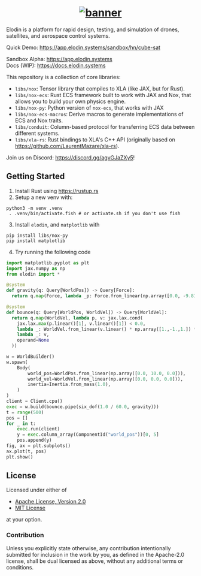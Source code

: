 <h1 align="center">
  <a href="https://www.elodin.systems/">
    <img alt="banner" src="https://github.com/elodin-sys/elodin/assets/1129228/0e0197e9-12ec-42bd-b377-fa3ced2a1b7e">
  </a>
</h1>

Elodin is a platform for rapid design, testing, and simulation of
drones, satellites, and aerospace control systems.

Quick Demo: https://app.elodin.systems/sandbox/hn/cube-sat

Sandbox Alpha: https://app.elodin.systems  
Docs (WIP): https://docs.elodin.systems

This repository is a collection of core libraries:

- `libs/nox`: Tensor library that compiles to XLA (like
JAX, but for Rust).
- `libs/nox-ecs`: Rust ECS framework built to work with JAX and Nox,
that allows you to build your own physics engine.
- `libs/nox-py`: Python version of `nox-ecs`, that works with JAX
- `libs/nox-ecs-macros`: Derive macros to generate implementations of
ECS and Nox traits.
- `libs/conduit`: Column-based protocol for transferring ECS data
between different systems.
- `libs/xla-rs`: Rust bindings to XLA's C++ API (originally based on
https://github.com/LaurentMazare/xla-rs).

Join us on Discord: https://discord.gg/agvGJaZXy5!

## Getting Started

1. Install Rust using https://rustup.rs
2. Setup a new venv with:

```fish 
python3 -m venv .venv
 . .venv/bin/activate.fish # or activate.sh if you don't use fish
```
3. Install `elodin`, and `matplotlib` with

``` fish
pip install libs/nox-py
pip install matplotlib
```

4. Try running the following code

```python 
import matplotlib.pyplot as plt
import jax.numpy as np
from elodin import *

@system
def gravity(q: Query[WorldPos]) -> Query[Force]:
  return q.map(Force, lambda _p: Force.from_linear(np.array([0.0, -9.81, 0.0])))

@system
def bounce(q: Query[WorldPos, WorldVel]) -> Query[WorldVel]:
  return q.map(WorldVel, lambda p, v: jax.lax.cond(
    jax.lax.max(p.linear()[1], v.linear()[1]) < 0.0,
    lambda _: WorldVel.from_linear(v.linear() * np.array([1.,-1.,1.]) * 0.85),
    lambda _: v,
    operand=None
  ))

w = WorldBuilder()
w.spawn(
    Body(
        world_pos=WorldPos.from_linear(np.array([0.0, 10.0, 0.0])),
        world_vel=WorldVel.from_linear(np.array([0.0, 0.0, 0.0])),
        inertia=Inertia.from_mass(1.0),
    )
)
client = Client.cpu()
exec = w.build(bounce.pipe(six_dof(1.0 / 60.0, gravity)))
t = range(500)
pos = []
for _ in t:
    exec.run(client)
    y = exec.column_array(ComponentId("world_pos"))[0, 5]
    pos.append(y)
fig, ax = plt.subplots()
ax.plot(t, pos)
plt.show()
```


## License

Licensed under either of

 * [Apache License, Version 2.0](LICENSES/Apache-2.0.txt)
 * [MIT License](LICENSES/MIT.txt)

at your option.

### Contribution

Unless you explicitly state otherwise, any contribution intentionally
submitted for inclusion in the work by you, as defined in the
Apache-2.0 license, shall be dual licensed as above, without any
additional terms or conditions.
